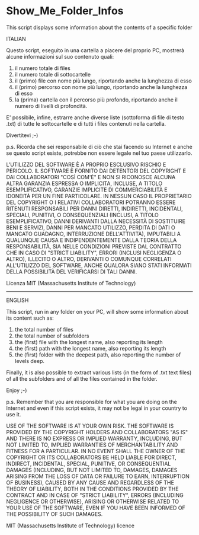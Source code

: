 # Show_Me_Folder_Infos
This script displays some information about the contents of a specific folder

ITALIAN

Questo script, eseguito in una cartella a piacere del proprio PC, mostrerà alcune informazioni sul suo contenuto quali:
1) il numero totale di files
2) il numero totale di sottocartelle
3) il (primo) file con nome più lungo, riportando anche la lunghezza di esso
4) il (primo) percorso con nome più lungo, riportando anche la lunghezza di esso
5) la (prima) cartella con il percorso più profondo, riportando anche il numero di livelli di profondità.

E' possibile, infine, estrarre anche diverse liste (sottoforma di file di testo .txt) di tutte le sottocartelle e di tutti i files contenuti nella cartella.

Divertitevi ;-)

p.s. Ricorda che sei responsabile di ciò che stai facendo su Internet e anche se questo script esiste, potrebbe non essere legale nel tuo paese utilizzarlo.

L'UTILIZZO DEL SOFTWARE È A PROPRIO ESCLUSIVO RISCHIO E PERICOLO. IL SOFTWARE È FORNITO DAI DETENTORI DEL COPYRIGHT E DAI COLLABORATORI "COSÌ COM'È" E NON SI RICONOSCE ALCUNA ALTRA GARANZIA ESPRESSA O IMPLICITA, INCLUSE, A TITOLO ESEMPLIFICATIVO, GARANZIE IMPLICITE DI COMMERCIABILITÀ E IDONEITÀ PER UN FINE PARTICOLARE. IN NESSUN CASO IL PROPRIETARIO DEL COPYRIGHT O I RELATIVI COLLABORATORI POTRANNO ESSERE RITENUTI RESPONSABILI PER DANNI DIRETTI, INDIRETTI, INCIDENTALI, SPECIALI, PUNITIVI, O CONSEQUENZIALI (INCLUSI, A TITOLO ESEMPLIFICATIVO, DANNI DERIVANTI DALLA NECESSITÀ DI SOSTITUIRE BENI E SERVIZI, DANNI PER MANCATO UTILIZZO, PERDITA DI DATI O MANCATO GUADAGNO, INTERRUZIONE DELL'ATTIVITÀ), IMPUTABILI A QUALUNQUE CAUSA E INDIPENDENTEMENTE DALLA TEORIA DELLA RESPONSABILITÀ, SIA NELLE CONDIZIONI PREVISTE DAL CONTRATTO CHE IN CASO DI "STRICT LIABILITY", ERRORI (INCLUSI NEGLIGENZA O ALTRO), ILLECITO O ALTRO, DERIVANTI O COMUNQUE CORRELATI ALL'UTILIZZO DEL SOFTWARE, ANCHE QUALORA SIANO STATI INFORMATI DELLA POSSIBILITÀ DEL VERIFICARSI DI TALI DANNI.

Licenza MIT (Massachusetts Institute of Technology)

------------------------------------------------------------------------------------
ENGLISH

This script, run in any folder on your PC, will show some information about its content such as:
1) the total number of files
2) the total number of subfolders
3) the (first) file with the longest name, also reporting its length
4) the (first) path with the longest name, also reporting its length
5) the (first) folder with the deepest path, also reporting the number of levels deep.

Finally, it is also possible to extract various lists (in the form of .txt text files) of all the subfolders and of all the files contained in the folder.

Enjoy ;-)

p.s. Remember that you are responsible for what you are doing on the Internet and even if this script exists, it may not be legal in your country to use it.

USE OF THE SOFTWARE IS AT YOUR OWN RISK. THE SOFTWARE IS PROVIDED BY THE COPYRIGHT HOLDERS AND COLLABORATORS "AS IS" AND THERE IS NO EXPRESS OR IMPLIED WARRANTY, INCLUDING, BUT NOT LIMITED TO, IMPLIED WARRANTIES OF MERCHANTABILITY AND FITNESS FOR A PARTICULAR. IN NO EVENT SHALL THE OWNER OF THE COPYRIGHT OR ITS COLLABORATORS BE HELD LIABLE FOR DIRECT, INDIRECT, INCIDENTAL, SPECIAL, PUNITIVE, OR CONSEQUENTIAL DAMAGES (INCLUDING, BUT NOT LIMITED TO, DAMAGES, DAMAGES ARISING FROM THE LOSS OF DATA OR FAILURE TO EARN, INTERRUPTION OF BUSINESS), CAUSED BY ANY CAUSE AND REGARDLESS OF THE THEORY OF LIABILITY, BOTH IN THE CONDITIONS PROVIDED BY THE CONTRACT AND IN CASE OF "STRICT LIABILITY", ERRORS (INCLUDING NEGLIGENCE OR OTHERWISE), ARISING OR OTHERWISE RELATED TO YOUR USE OF THE SOFTWARE, EVEN IF YOU HAVE BEEN INFORMED OF THE POSSIBILITY OF SUCH DAMAGES.

MIT (Massachusetts Institute of Technology) licence
